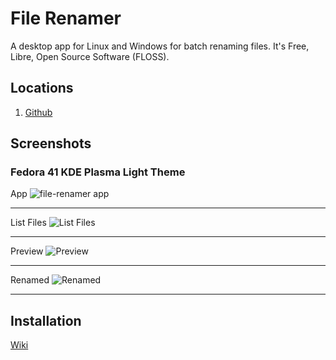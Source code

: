 # File Renamer
A desktop app for Linux and Windows for batch renaming files.
It's Free, Libre, Open Source Software (FLOSS).

## Locations

1. [Github](https://github.com/flossapps/file-renamer/)


## Screenshots

### Fedora 41 KDE Plasma Light Theme
App
![file-renamer app](https://cdn.jsdelivr.net/gh/flossapps/file-renamer@f91c5791cf797d6dafc21d7ecb774253726e35a5/screenshots/fedora/light/01-file-renamer-app.png)

***

List Files
![List Files](https://cdn.jsdelivr.net/gh/flossapps/file-renamer@f91c5791cf797d6dafc21d7ecb774253726e35a5/screenshots/fedora/light/02-file-renamer-list-files.png)

***

Preview
![Preview](https://cdn.jsdelivr.net/gh/flossapps/file-renamer@f91c5791cf797d6dafc21d7ecb774253726e35a5/screenshots/fedora/light/03-file-renamer-preview.png)

***

Renamed
![Renamed](https://cdn.jsdelivr.net/gh/flossapps/file-renamer@f91c5791cf797d6dafc21d7ecb774253726e35a5/screenshots/fedora/light/04-file-renamer-renamed.png)

***

## Installation

[Wiki](https://github.com/flossapps/file-renamer/wiki)
